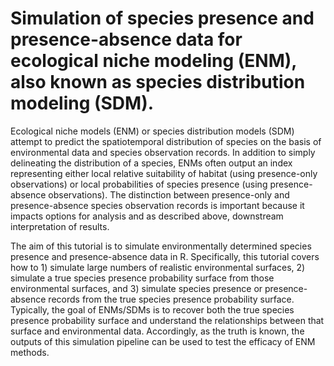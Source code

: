<h1>Simulation of species presence and presence-absence data for ecological niche modeling (ENM), also known as species distribution modeling (SDM).</h1>

 Ecological niche models (ENM) or species distribution models (SDM) attempt to predict the spatiotemporal distribution of species on the basis of environmental data and species observation records. In addition to simply delineating the distribution of a species, ENMs often output an index representing either local relative suitability of habitat (using presence-only observations) or local probabilities of species presence (using presence-absence observations). The distinction between presence-only and presence-absence species observation records is important because it impacts options for analysis and as described above, downstream interpretation of results.

 The aim of this tutorial is to simulate environmentally determined species presence and presence-absence data in R. Specifically, this tutorial covers how to 1) simulate large numbers of realistic environmental surfaces, 2) simulate a true species presence probability surface from those environmental surfaces, and 3) simulate species presence or presence-absence records from the true species presence probability surface. Typically, the goal of ENMs/SDMs is to recover both the true species presence probability surface and understand the relationships between that surface and environmental data. Accordingly, as the truth is known, the outputs of this simulation pipeline can be used to test the efficacy of ENM methods.